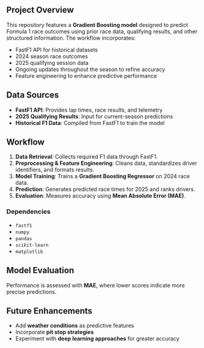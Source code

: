 ## Project Overview
This repository features a **Gradient Boosting model** designed to predict Formula 1 race outcomes using prior race data, qualifying results, and other structured information. The workflow incorporates:
- FastF1 API for historical datasets  
- 2024 season race outcomes  
- 2025 qualifying session data  
- Ongoing updates throughout the season to refine accuracy  
- Feature engineering to enhance predictive performance  

## Data Sources
- **FastF1 API**: Provides lap times, race results, and telemetry  
- **2025 Qualifying Results**: Input for current-season predictions  
- **Historical F1 Data**: Compiled from FastF1 to train the model  

## Workflow
1. **Data Retrieval**: Collects required F1 data through FastF1.  
2. **Preprocessing & Feature Engineering**: Cleans data, standardizes driver identifiers, and formats results.  
3. **Model Training**: Trains a **Gradient Boosting Regressor** on 2024 race data.  
4. **Prediction**: Generates predicted race times for 2025 and ranks drivers.  
5. **Evaluation**: Measures accuracy using **Mean Absolute Error (MAE)**.  

### Dependencies
- `fastf1`  
- `numpy`  
- `pandas`  
- `scikit-learn`  
- `matplotlib`  

## Model Evaluation
Performance is assessed with **MAE**, where lower scores indicate more precise predictions.  

## Future Enhancements
- Add **weather conditions** as predictive features  
- Incorporate **pit stop strategies**  
- Experiment with **deep learning approaches** for greater accuracy  
